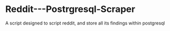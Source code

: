 # Reddit---Postrgresql-Scraper
A script designed to script reddit, and store all its findings within postgresql
